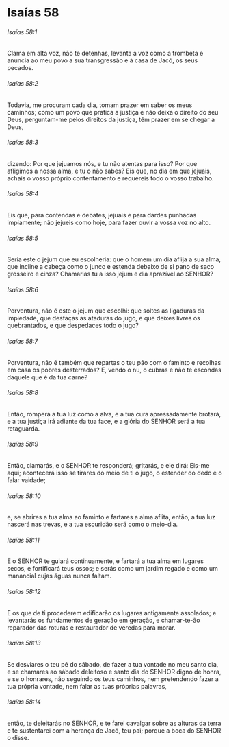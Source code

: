 # Isaías 58

###### Isaías 58:1

Clama em alta voz, não te detenhas, levanta a voz como a trombeta e anuncia ao meu povo a sua transgressão e à casa de Jacó, os seus pecados.

###### Isaías 58:2

Todavia, me procuram cada dia, tomam prazer em saber os meus caminhos; como um povo que pratica a justiça e não deixa o direito do seu Deus, perguntam-me pelos direitos da justiça, têm prazer em se chegar a Deus,

###### Isaías 58:3

dizendo: Por que jejuamos nós, e tu não atentas para isso? Por que afligimos a nossa alma, e tu o não sabes? Eis que, no dia em que jejuais, achais o vosso próprio contentamento e requereis todo o vosso trabalho.

###### Isaías 58:4

Eis que, para contendas e debates, jejuais e para dardes punhadas impiamente; não jejueis como hoje, para fazer ouvir a vossa voz no alto.

###### Isaías 58:5

Seria este o jejum que eu escolheria: que o homem um dia aflija a sua alma, que incline a cabeça como o junco e estenda debaixo de si pano de saco grosseiro e cinza? Chamarias tu a isso jejum e dia aprazível ao SENHOR?

###### Isaías 58:6

Porventura, não é este o jejum que escolhi: que soltes as ligaduras da impiedade, que desfaças as ataduras do jugo, e que deixes livres os quebrantados, e que despedaces todo o jugo?

###### Isaías 58:7

Porventura, não é também que repartas o teu pão com o faminto e recolhas em casa os pobres desterrados? E, vendo o nu, o cubras e não te escondas daquele que é da tua carne?

###### Isaías 58:8

Então, romperá a tua luz como a alva, e a tua cura apressadamente brotará, e a tua justiça irá adiante da tua face, e a glória do SENHOR será a tua retaguarda.

###### Isaías 58:9

Então, clamarás, e o SENHOR te responderá; gritarás, e ele dirá: Eis-me aqui; acontecerá isso se tirares do meio de ti o jugo, o estender do dedo e o falar vaidade;

###### Isaías 58:10

e, se abrires a tua alma ao faminto e fartares a alma aflita, então, a tua luz nascerá nas trevas, e a tua escuridão será como o meio-dia.

###### Isaías 58:11

E o SENHOR te guiará continuamente, e fartará a tua alma em lugares secos, e fortificará teus ossos; e serás como um jardim regado e como um manancial cujas águas nunca faltam.

###### Isaías 58:12

E os que de ti procederem edificarão os lugares antigamente assolados; e levantarás os fundamentos de geração em geração, e chamar-te-ão reparador das roturas e restaurador de veredas para morar.

###### Isaías 58:13

Se desviares o teu pé do sábado, de fazer a tua vontade no meu santo dia, e se chamares ao sábado deleitoso e santo dia do SENHOR digno de honra, e se o honrares, não seguindo os teus caminhos, nem pretendendo fazer a tua própria vontade, nem falar as tuas próprias palavras,

###### Isaías 58:14

então, te deleitarás no SENHOR, e te farei cavalgar sobre as alturas da terra e te sustentarei com a herança de Jacó, teu pai; porque a boca do SENHOR o disse.

